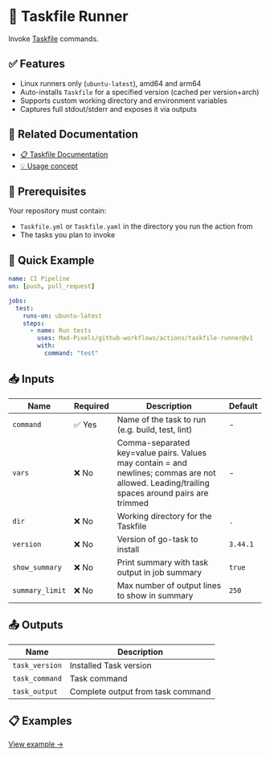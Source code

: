 # 🧬 Taskfile Runner
Invoke [Taskfile](https://taskfile.dev/) commands.

## ✅ Features
- Linux runners only (`ubuntu-latest`), amd64 and arm64
- Auto-installs `Taskfile` for a specified version (cached per version+arch)
- Supports custom working directory and environment variables
- Captures full stdout/stderr and exposes it via outputs

## 📖 Related Documentation
- [📋 Taskfile Documentation](https://taskfile.dev/)
- [💡 Usage concept](../../../Concept.md)

## 🚀 Prerequisites
Your repository must contain:
- `Taskfile.yml` or `Taskfile.yaml` in the directory you run the action from
- The tasks you plan to invoke

## 🔧 Quick Example
```yaml
name: CI Pipeline
on: [push, pull_request]

jobs:
  test:
    runs-on: ubuntu-latest
    steps:
      - name: Run tests
        uses: Mad-Pixels/github-workflows/actions/taskfile-runner@v1
        with:
          command: "test"
```

## 📥 Inputs
| **Name**        | **Required** | **Description**                                                                                                                              | **Default** |
|-----------------|--------------|----------------------------------------------------------------------------------------------------------------------------------------------|-------------|
| `command`       | ✅ Yes       | Name of the task to run (e.g. build, test, lint)                                                                                             | -           |
| `vars`          | ❌ No        | Comma-separated key=value pairs. Values may contain = and newlines; commas are not allowed. Leading/trailing spaces around pairs are trimmed | -           |
| `dir`           | ❌ No        | Working directory for the Taskfile                                                                                                           | `.`         |
| `version`       | ❌ No        | Version of go-task to install                                                                                                                | `3.44.1`    |
| `show_summary`  | ❌ No        | Print summary with task output in job summary                                                                                                | `true`    |
| `summary_limit` | ❌ No        | Max number of output lines to show in summary                                                                                                | `250`    |

## 📤 Outputs
| **Name**       | **Description**                    |
|----------------|------------------------------------|
| `task_version` | Installed Task version             |
| `task_command` | Task command                       |
| `task_output`  | Complete output from task command  |

## 📋 Examples
[View example →](./examples/base.yml)

